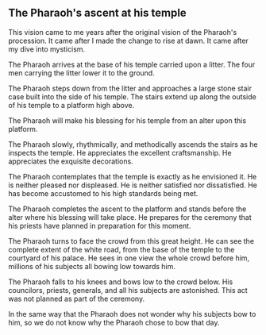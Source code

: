 ## The Pharaoh's ascent at his temple

This vision came to me years after the original vision of the Pharaoh's procession. It came after I made the change to rise at dawn. It came after my dive into mysticism.

The Pharaoh arrives at the base of his temple carried upon a litter. The four men carrying the litter lower it to the ground. 

The Pharaoh steps down from the litter and approaches a large stone stair case built into the side of his temple. The stairs extend up along the outside of his temple to a platform high above. 

The Pharaoh will make his blessing for his temple from an alter upon this platform.

The Pharaoh slowly, rhythmically, and methodically ascends the stairs as he inspects the temple. He appreciates the excellent craftsmanship. He appreciates the exquisite decorations.

The Pharaoh contemplates that the temple is exactly as he envisioned it. He is neither pleased nor displeased. He is neither satisfied nor dissatisfied. He has become accustomed to his high standards being met.

The Pharaoh completes the ascent to the platform and stands before the alter where his blessing will take place. He prepares for the ceremony that his priests have planned in preparation for this moment.

The Pharaoh turns to face the crowd from this great height. He can see the complete extent of the white road, from the base of the temple to the courtyard of his palace. He sees in one view the whole crowd before him, millions of his subjects all bowing low towards him.

The Pharaoh falls to his knees and bows low to the crowd below. His councilors, priests, generals, and all his subjects are astonished. This act was not planned as part of the ceremony.

In the same way that the Pharaoh does not wonder why his subjects bow to him, so we do not know why the Pharaoh chose to bow that day.
